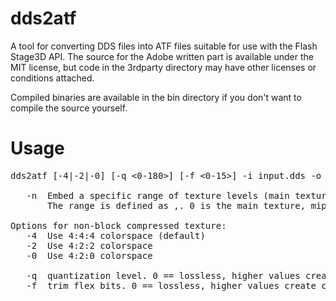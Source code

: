 dds2atf
=======

A tool for converting DDS files into ATF files suitable for use with the Flash Stage3D API. The source for the Adobe written part is available under the MIT license, but code in the 3rdparty directory may have other licenses or conditions attached.

Compiled binaries are available in the bin directory if you don't want to compile the source yourself.


Usage
=====

<pre>
dds2atf [-4|-2|-0] [-q <0-180>] [-f <0-15>] -i input.dds -o output.atf

   -n  Embed a specific range of texture levels (main texture + mip map) for texture streaming. 
       The range is defined as <start>,<end>. 0 is the main texture, mip map starts with 1.

Options for non-block compressed texture:
   -4  Use 4:4:4 colorspace (default)
   -2  Use 4:2:2 colorspace
   -0  Use 4:2:0 colorspace

   -q  quantization level. 0 == lossless, higher values create compression artifacts.
   -f  trim flex bits. 0 == lossless, higher values create compression artifacts.
</pre>